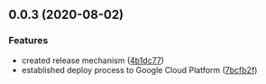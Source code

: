 ## 0.0.3 (2020-08-02)


### Features

* created release mechanism ([4b1dc77](https://github.com/favetisov/f-card-bot/commit/4b1dc77e9bbe877d30ba5f4461e2940d5adebb74))
* established deploy process to Google Cloud Platform ([7bcfb2f](https://github.com/favetisov/f-card-bot/commit/7bcfb2fd7317a1cc866124a627f335ac64477992))



